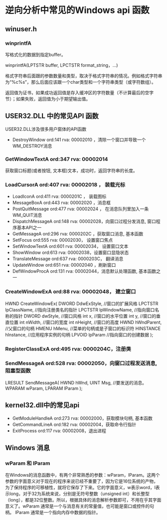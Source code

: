 # 逆向分析中常见的Windows api 函数

## winuser.h

### winprintfA

写格式化的数据到指定buffer。

winprintfA(LPTSTR buffer, LPCTSTR format_string，...)

格式字符串后面跟的参数数量和类型，取决于格式字符串的情况。例如格式字符串为“%c%s”，那么后面应该跟一个char类型和一个字符串类型（或字符数组）。

返回值为证书，如果成功返回值是存入缓冲区的字符数量（不计算最后的空字节）；如果失败，返回值为小于期望输出值。

## USER32.DLL 中的常见API 函数

USER32.DLL涉及很多用户窗体的API函数

- DestroyWindow  ord:141 rva: 00002010 ，清除一个窗口并导致一个WM_DESTROY消息
### GetWindowTextA  ord:347 rva: 00002014

获取窗口标题(或者按钮, 文本框)文本，成功时，返回字符串的长度。
### LoadCursorA  ord:407 rva: 00002018 ，   装载光标
- LoadIconA  ord:411 rva: 0000201C ，    装载图标
- MessageBoxA  ord:443 rva: 00002020 ，消息框
- PostQuitMessage  ord:477 rva: 00002024 ，  在消息队列里加入一条WM_QUIT消息
- DispatchMessageA  ord:148 rva: 00002028，向窗口过程分发消息, 窗口程序基本API之一
- GetMessageA  ord:296 rva: 0000202C ，获取窗口消息, 基本函数
- SetFocus  ord:555 rva: 00002030， 设置窗口焦点
- SetWindowTextA  ord:601 rva: 00002034， 设置窗口文本
- ShowWindow  ord:613 rva: 00002038，设置窗口显隐状态
- TranslateMessage  ord:637 rva: 0000203C， 翻译消息
- UpdateWindow  ord:651 rva: 00002040 ，刷新窗口
- DefWindowProcA  ord:131 rva: 00002044，消息默认处理函数, 基本函数之一
### CreateWindowExA  ord:88 rva: 00002048， 建立窗口
HWND CreateWindowEx(
DWORD DdwExStyle,        //窗口的扩展风格
LPCTSTR lpClassName,    //指向注册类名的指针
LPCTSTR lpWindowName,   //指向窗口名称的指针
DWORD dwStyle,          //窗口风格
int x,                  //窗口的水平位置
int y,                  //窗口的垂直位置
int nWidth,             //窗口的宽度
int nHeight,            //窗口的高度
HWND hWndParent,        //父窗口的句柄
HMENU hMenu,            //菜单的句柄或是子窗口的标识符
HINSTANCE hInstance,    //应用程序实例的句柄
LPVOID lpParam          //指向窗口的创建数据
);
### RegisterClassExA  ord:495 rva: 0000204C，注册类
### SendMessageA  ord:528 rva: 00002050，向窗口过程发送消息, 阻塞型函数
LRESULT SendMessageA(
  HWND   hWnd,
  UINT   Msg, //要发送的消息。
  WPARAM wParam,
  LPARAM lParam
);


## kernel32.dll中的常见api

- GetModuleHandleA  ord:273 rva: 00002000，获取模块句柄, 基本函数
- GetCommandLineA  ord:182 rva: 00002004，获取命令行指针
- ExitProcess  ord:117 rva: 00002008，退出进程


## Windows 消息

### wParam 和 lParam
在Windows的消息函数中，有两个非常熟悉的参数：wParam，lParam。这两个参数的字面意义对于现在的程序来说已经不重要了，因为它是16位系统的产物，为了保持程序的可移植性，就将它保存了下来。它的字面意义，w表示word，l表示long，对于32为系统来说，分别是无符号整数（unsigned int）和长整型（long），都是32位整数。所以，根据具体的消息解析参数即可，不用在乎其字面意义了。wParam 通常是一个与消息有关的常量值，也可能是窗口或控件的句柄。 lParam 通常是一个指向内存中数据的指针。